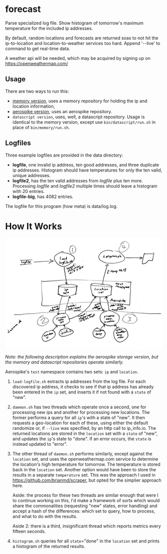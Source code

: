 # forecast

Parse specialized log file. Show histogram of tomorrow's maximum temperature
for the included ip addresses.

By default, random locations and forecasts are returned soas to not hit the ip-to-location and location-to-weather services too hard. Append '--live' to command to get real-time data.

A weather api will be needed, which may be acquired by signing up on https://openweathermap.com/

## Usage

There are two ways to run this:

- [memory version](doc/memory.md), uses a memory repository for holding the ip and location information,
- [aerospike version](doc/aero.md), uses an aerospike repository.
- `datascript version`, uses, well, a datascript repository.
Usage is identical to the memory version, except use `bin/datascript/run.sh` in place of `bin/memory/run.sh`.

## Logfiles

Three example logfiles are provided in the data directory:

- __logfile__, one invalid ip address, ten good addresses, and three duplicate ip addresses. Histogram should have temperatures for only the ten valid, unique addresses.
- __logfile2__, has the ten valid addresses from _logfile_ plus ten more. Processing _logfile_ and _logfile2_ multiple times should leave a histogram with 20 entries.
- __logfile-big__, has 4082 entries.

The logfile for this program (how meta) is data/log.log.

# How It Works

![how it works](doc/how-it-works.jpg)

_Note: the following description explains the aerospike storage version,
but the memory and datascript repositories operate similarly._

Aerospike's `test` namespace contains two sets: `ip` and `location`.

1. `load-logfile.sh` extracts ip addresses from the log file.
For each discovered ip address, it checks to see if that ip address
has already been entered in the `ip` set, and inserts it if not
found with a `state` of "new".

2. `daemon.sh` has two threads which operate once a second,
one for processing new ips and another
for processing new locations. The former performs a query for all
`ip`'s with a state of "new". It then requests a geo-location for each
of these, using either the default randomize or, if `--live` was specified,
by an http call to ip_info.io. The returned locations are stored in the
`location` set with a `state` of "new", and updates the `ip`'s state
to "done". If an error occurs, the `state` is instead updated to "error".

3. The other thread of `daemon.sh` performs similarly, except against
the `location` set, and uses the openweathermap.com service to determine
the location's high temperature for tomorrow. The temperature is stored
back in the `location` set. Another option would have been to store the
results in a separate `temperature` set. This was the approach I used
in https://github.com/brianmd/scraper, but opted for the simplier approach
here.

   Aside: the process for these two threads are similar enough that were I
to continue working on this, I'd make a framework of sorts which would
share the commonalities (requesting "new" states, error handling) and
accept a hash of the differences: which set to query, how to process, and
what to do with the results.

   Aside 2: there is a third, insignificant thread which reports metrics
every fifteen seconds.


4. `histogram.sh` queries for all `state`="done" in the `location` set
and prints a histogram of the returned results.


